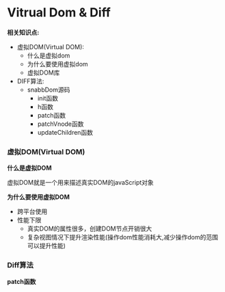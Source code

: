 # Vitrual Dom & Diff

**相关知识点:**

- 虚拟DOM(Virtual DOM):
    - 什么是虚拟dom
    - 为什么要使用虚拟dom
    - 虚拟DOM库
- DIFF算法:
    - snabbDom源码
        - init函数
        - h函数
        - patch函数
        - patchVnode函数
        - updateChildren函数


### 虚拟DOM(Virtual DOM)

**什么是虚拟DOM**

虚拟DOM就是一个用来描述真实DOM的javaScript对象

**为什么要使用虚拟DOM**

- 跨平台使用
- 性能下限
    - 真实DOM的属性很多，创建DOM节点开销很大
    - 复杂视图情况下提升渲染性能(操作dom性能消耗大,减少操作dom的范围可以提升性能)

### Diff算法

**patch函数**



